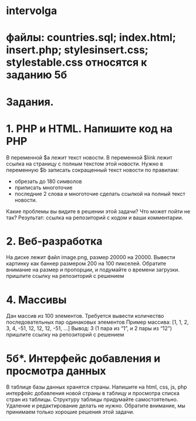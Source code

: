 # intervolga

# файлы: countries.sql; index.html; insert.php; stylesinsert.css; stylestable.css относятся к заданию 5б

# Задания.
# 1. PHP и HTML. Напишите код на PHP
В переменной $a лежит текст новости. В переменной $link лежит ссылка на страницу с полным текстом этой новости.
Нужно в переменную $b записать сокращенный текст новости по правилам:
 - обрезать до 180 символов
 - приписать многоточие
 - последние 2 слова и многоточие сделать ссылкой на полный текст новости.

Какие проблемы вы видите в решении этой задачи? Что может пойти не так?
Результат: ссылка на репозиторий с кодом и ваши комментарии.

# 2. Веб-разработка
На диске лежит файл image.png, размер 20000 на 20000. Вывести картинку как баннер размером 200 на 100 пикселей.
Обратите внимание на размер и пропорции, и подумайте о времени загрузки.
пришлите ссылку на репозиторий с решением

# 4. Массивы
Дан массив из 100 элементов. Требуется вывести количество последовательных пар одинаковых элементов
Пример массива: [1, 1, 2, 3, 4, -51, 12, 12, 12, -51, …]
Вывод: 3
(1 пара из “1”, и 2 пары из “12”)
пришлите ссылку на репозиторий с решением

# 5б*. Интерфейс добавления и просмотра данных
В таблице базы данных хранятся страны. Напишите на html, css, js, php интерфейс добавления новой страны в таблицу и просмотра списка стран из таблицы.
Структуру таблицы придумайте самостоятельно. Удаление и редактирование делать не нужно.
Обратите внимание, мы принимаем только хорошие решения этой задачи.
